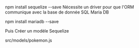 

npm install sequelize --save
Nécessite un driver pour que l'ORM communique avec la base de donnée SQL Maria DB

npm install mariadb --save  

Puis Créer un modèle Sequelize

src/models/pokemon.js

